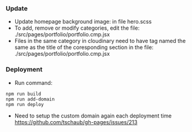 ### Update
- Update homepage background image: in file hero.scss
- To add, remove or modify categories, edit the file:
./src/pages/portfolio/portfolio.cmp.jsx
- Files in the same category in cloudinary need to have tag named the same as 
the title of the coresponding section in the file:
./src/pages/portfolio/portfolio.cmp.jsx

### Deployment
- Run command:
```
npm run build
npm run add-domain
npm run deploy
```
- Need to setup the custom domain again each deployment time
https://github.com/tschaub/gh-pages/issues/213
